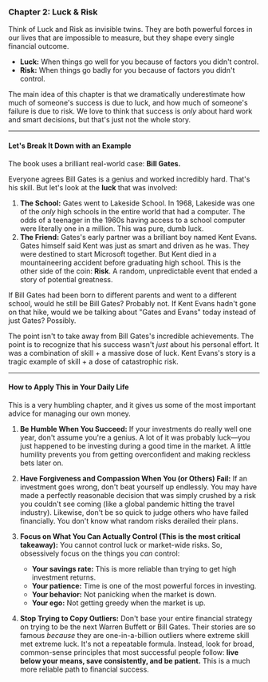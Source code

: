 ### **Chapter 2: Luck & Risk**

Think of Luck and Risk as invisible twins. They are both powerful forces in our lives that are impossible to measure, but they shape every single financial outcome.

*   **Luck:** When things go well for you because of factors you didn't control.
*   **Risk:** When things go badly for you because of factors you didn't control.

The main idea of this chapter is that we dramatically underestimate how much of someone's success is due to luck, and how much of someone's failure is due to risk. We love to think that success is *only* about hard work and smart decisions, but that's just not the whole story.

---

#### **Let's Break It Down with an Example**

The book uses a brilliant real-world case: **Bill Gates.**

Everyone agrees Bill Gates is a genius and worked incredibly hard. That's his skill. But let's look at the **luck** that was involved:

1.  **The School:** Gates went to Lakeside School. In 1968, Lakeside was one of the *only* high schools in the entire world that had a computer. The odds of a teenager in the 1960s having access to a school computer were literally one in a million. This was pure, dumb luck.
2.  **The Friend:** Gates's early partner was a brilliant boy named Kent Evans. Gates himself said Kent was just as smart and driven as he was. They were destined to start Microsoft together. But Kent died in a mountaineering accident before graduating high school. This is the other side of the coin: **Risk**. A random, unpredictable event that ended a story of potential greatness.

If Bill Gates had been born to different parents and went to a different school, would he still be Bill Gates? Probably not. If Kent Evans hadn't gone on that hike, would we be talking about "Gates and Evans" today instead of just Gates? Possibly.

The point isn't to take away from Bill Gates's incredible achievements. The point is to recognize that his success wasn't *just* about his personal effort. It was a combination of skill + a massive dose of luck. Kent Evans's story is a tragic example of skill + a dose of catastrophic risk.

---

#### **How to Apply This in Your Daily Life**

This is a very humbling chapter, and it gives us some of the most important advice for managing our own money.

1.  **Be Humble When You Succeed:** If your investments do really well one year, don't assume you're a genius. A lot of it was probably luck—you just happened to be investing during a good time in the market. A little humility prevents you from getting overconfident and making reckless bets later on.

2.  **Have Forgiveness and Compassion When You (or Others) Fail:** If an investment goes wrong, don't beat yourself up endlessly. You may have made a perfectly reasonable decision that was simply crushed by a risk you couldn't see coming (like a global pandemic hitting the travel industry). Likewise, don't be so quick to judge others who have failed financially. You don't know what random risks derailed their plans.

3.  **Focus on What You Can Actually Control (This is the most critical takeaway):**
    You cannot control luck or market-wide risks. So, obsessively focus on the things you *can* control:
    *   **Your savings rate:** This is more reliable than trying to get high investment returns.
    *   **Your patience:** Time is one of the most powerful forces in investing.
    *   **Your behavior:** Not panicking when the market is down.
    *   **Your ego:** Not getting greedy when the market is up.

4.  **Stop Trying to Copy Outliers:** Don't base your entire financial strategy on trying to be the next Warren Buffett or Bill Gates. Their stories are so famous *because* they are one-in-a-billion outliers where extreme skill met extreme luck. It's not a repeatable formula. Instead, look for broad, common-sense principles that most successful people follow: **live below your means, save consistently, and be patient.** This is a much more reliable path to financial success.
